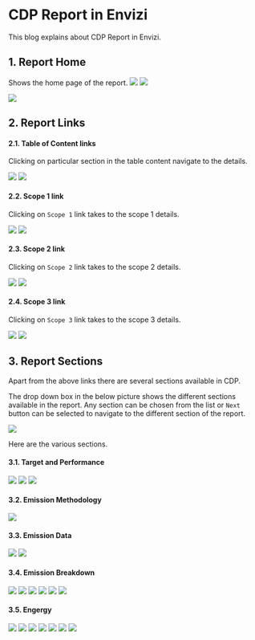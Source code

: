 # CDP Report in Envizi

This blog explains about CDP Report in Envizi. 

## 1. Report Home

Shows the home page of the report.
<img src="images/image-11.png">
<img src="images/image-12.png">

<img src="images/image-13.png">

## 2. Report Links

#### 2.1. Table of Content links

Clicking on particular section in the table content navigate to the details.

<img src="images/image-22.png">

<img src="images/image-23.png">

#### 2.2. Scope 1 link

Clicking on `Scope 1` link takes to the scope 1 details.

<img src="images/image-24.png">

<img src="images/image-25.png">

#### 2.3. Scope 2 link

Clicking on `Scope 2` link takes to the scope 2 details.

<img src="images/image-26.png">

<img src="images/image-27.png">

#### 2.4. Scope 3 link

Clicking on `Scope 3` link takes to the scope 3 details.

<img src="images/image-28.png">

<img src="images/image-29.png">


## 3. Report Sections

Apart from the above links there are several sections available in CDP.

The drop down box in the below picture shows the different sections available in the report. Any section can be chosen  from the list or `Next` button can be selected to navigate to the different section of the report.

<img src="images/image-31.png">

Here are the various sections.

#### 3.1. Target and Performance

<img src="images/image-32-1.png">

<img src="images/image-32-2.png">

<img src="images/image-32-3.png">

#### 3.2. Emission Methodology

<img src="images/image-33.png">

#### 3.3. Emission Data

<img src="images/image-34-1.png">

<img src="images/image-34-2.png">

#### 3.4. Emission Breakdown

<img src="images/image-35-1.png">

<img src="images/image-35-2.png">

<img src="images/image-35-3.png">

<img src="images/image-35-4.png">

<img src="images/image-35-5.png">

<img src="images/image-35-6.png">

#### 3.5. Engergy

<img src="images/image-36-1.png">
<img src="images/image-36-2.png">
<img src="images/image-36-3.png">
<img src="images/image-36-4.png">
<img src="images/image-36-5.png">
<img src="images/image-36-6.png">
<img src="images/image-36-7.png">
